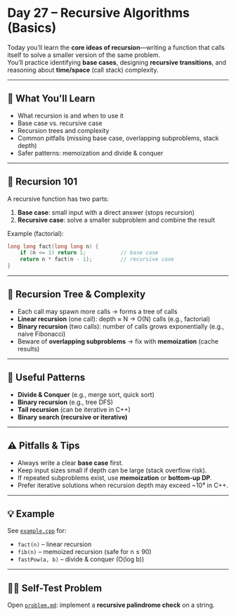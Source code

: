 # Day 27 – Recursive Algorithms (Basics)

Today you’ll learn the **core ideas of recursion**—writing a function that calls itself to solve a smaller version of the same problem.  
You’ll practice identifying **base cases**, designing **recursive transitions**, and reasoning about **time/space** (call stack) complexity.

---

## 📌 What You'll Learn
- What recursion is and when to use it
- Base case vs. recursive case
- Recursion trees and complexity
- Common pitfalls (missing base case, overlapping subproblems, stack depth)
- Safer patterns: memoization and divide & conquer

---

## 🧠 Recursion 101
A recursive function has two parts:
1. **Base case**: small input with a direct answer (stops recursion)
2. **Recursive case**: solve a smaller subproblem and combine the result

Example (factorial):
```cpp
long long fact(long long n) {
    if (n <= 1) return 1;           // base case
    return n * fact(n - 1);         // recursive case
}
```

---

## 🌳 Recursion Tree & Complexity
- Each call may spawn more calls → forms a tree of calls
- **Linear recursion** (one call): depth ≈ N → O(N) calls (e.g., factorial)
- **Binary recursion** (two calls): number of calls grows exponentially (e.g., naive Fibonacci)
- Beware of **overlapping subproblems** → fix with **memoization** (cache results)

---

## 🧰 Useful Patterns
- **Divide & Conquer** (e.g., merge sort, quick sort)
- **Binary recursion** (e.g., tree DFS)
- **Tail recursion** (can be iterative in C++)
- **Binary search (recursive or iterative)**

---

## ⚠️ Pitfalls & Tips
- Always write a clear **base case** first.
- Keep input sizes small if depth can be large (stack overflow risk).
- If repeated subproblems exist, use **memoization** or **bottom-up DP**.
- Prefer iterative solutions when recursion depth may exceed ~10⁴ in C++.

---

## 💡 Example
See [`example.cpp`](./example.cpp) for:
- `fact(n)` – linear recursion
- `fib(n)` – memoized recursion (safe for n ≤ 90)
- `fastPow(a, b)` – divide & conquer (O(log b))

---

## 🏋️‍♂️ Self-Test Problem
Open [`problem.md`](./problem.md): implement a **recursive palindrome check** on a string.
